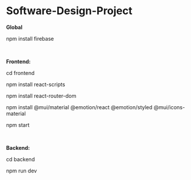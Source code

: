 # Software-Design-Project

**Global**

npm install firebase

<br>

**Frontend:**

cd frontend 

npm install react-scripts

npm install react-router-dom

npm install @mui/material @emotion/react @emotion/styled @mui/icons-material

npm start

<br>

**Backend:** 

cd backend

npm run dev

